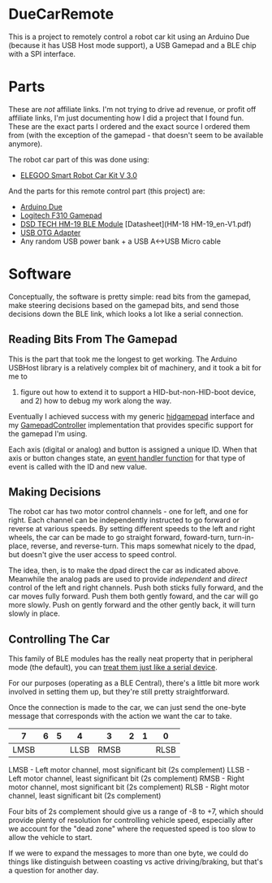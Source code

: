 # DueCarRemote

This is a project to remotely control a robot car kit using an Arduino Due
(because it has USB Host mode support), a USB Gamepad and a BLE chip
with a SPI interface.

# Parts

These are _not_ affiliate links. I'm not trying to drive ad revenue, or profit
off affiliate links, I'm just documenting how I did a project that I found fun.
These are the exact parts I ordered and the exact source I ordered them from
(with the exception of the gamepad - that doesn't seem to be available anymore).

The robot car part of this was done using:

* [ELEGOO Smart Robot Car Kit V 3.0](https://www.amazon.com/dp/B07KPZ8RSZ)

And the parts for this remote control part (this project) are:

* [Arduino Due](https://www.amazon.com/dp/B00A6C3JN2/)
* [Logitech F310 Gamepad](https://www.amazon.com/dp/B003VAHYQY/)
* [DSD TECH HM-19 BLE Module](https://www.amazon.com/dp/B07MBLVHH8/) [Datasheet](HM-18 HM-19_en-V1.pdf)
* [USB OTG Adapter](https://www.amazon.com/dp/B00GM0OZ4O/)
* Any random USB power bank + a USB A<->USB Micro cable

# Software

Conceptually, the software is pretty simple: read bits from the gamepad, make
steering decisions based on the gamepad bits, and send those decisions down the
BLE link, which looks a lot like a serial connection.

## Reading Bits From The Gamepad

This is the part that took me the longest to get working. The Arduino USBHost
library is a relatively complex bit of machinery, and it took a bit for me to
1) figure out how to extend it to support a HID-but-non-HID-boot device, and 2)
how to debug my work along the way.

Eventually I achieved success with my generic [hidgamepad](remote/hidgamepad.h)
interface and my [GamepadController](remote/GamepadController.cpp)
implementation that provides specific support for the gamepad I'm using.

Each axis (digital or analog) and button is assigned a unique ID. When that
axis or button changes state, an
[event handler function](remote/due_remote.ino) for that type of event
is called with the ID and new value.

## Making Decisions

The robot car has two motor control channels - one for left, and one for right.
Each channel can be independently instructed to go forward or reverse at
various speeds. By setting different speeds to the left and right wheels, the
car can be made to go straight forward, foward-turn, turn-in-place, reverse,
and reverse-turn.  This maps somewhat nicely to the dpad, but doesn't give
the user access to speed control.

The idea, then, is to make the dpad direct the car as indicated above.
Meanwhile the analog pads are used to provide _independent_ and _direct_
control of the left and right channels.  Push both sticks fully forward, and
the car moves fully forward.  Push them both gently foward, and the car will go
more slowly.  Push on gently forward and the other gently back, it will turn
slowly in place.

## Controlling The Car

This family of BLE modules has the really neat property that in peripheral mode
(the default), you can
[treat them just like a serial device](https://makersportal.com/blog/2017/9/20/hm-10-bluetooth-module).

For our purposes (operating as a BLE Central), there's a little bit more work
involved in setting them up, but they're still pretty straightforward.

Once the connection is made to the car, we can just send the one-byte message
that corresponds with the action we want the car to take.

| 7    | 6 | 5 | 4    | 3    | 2 | 1 | 0    |
| ---- | - | - | ---- | ---- | - | - | ---- |
| LMSB |   |   | LLSB | RMSB |   |   | RLSB |

LMSB - Left motor channel, most significant bit (2s complement)
LLSB - Left motor channel, least significant bit (2s complement)
RMSB - Right motor channel, most significant bit (2s complement)
RLSB - Right motor channel, least significant bit (2s complement)

Four bits of 2s complement should give us a range of -8 to +7, which should
provide plenty of resolution for controlling vehicle speed, especially after
we account for the "dead zone" where the requested speed is too slow to allow
the vehicle to start.

If we were to expand the messages to more than one byte, we could do things
like distinguish between coasting vs active driving/braking, but that's a
question for another day.
